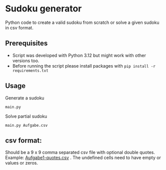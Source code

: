 # Sudoku generator

Python code to create a valid sudoku from scratch or solve a given sudoku in csv format.

## Prerequisites

- Script was developed with Python 3.12 but might work with other versions too.
- Before running the script please install packages with `pip install -r requirements.txt`

## Usage

Generate a sudoku

```
main.py
```

Solve partial sudoku

```
main.py Aufgabe.csv
```

## csv format:
Should be a 9 x 9 comma separated csv file with optional double quotes. Example: [Aufgabe1-quotes.csv](Aufgaben/Aufgabe1-quotes.csv) . The undefined cells need to have empty or values or zeros.

